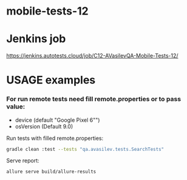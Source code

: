 # mobile-tests-12

# Jenkins job
<a target="_blank" href="https://jenkins.autotests.cloud/job/C12-AVasilevQA-Mobile-Tests-12/">https://jenkins.autotests.cloud/job/C12-AVasilevQA-Mobile-Tests-12/</a>


# USAGE examples

### For run remote tests need fill remote.properties or to pass value:

* device (default "Google Pixel 6"")
* osVersion (Default 9.0)


Run tests with filled remote.properties:
```bash
gradle clean :test --tests "qa.avasilev.tests.SearchTests"
```

Serve report:
```bash
allure serve build/allure-results